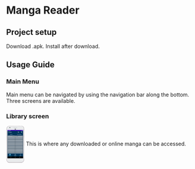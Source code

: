 # Manga Reader

## Project setup
Download .apk.
Install after download.


## Usage Guide
### Main Menu
Main menu can be navigated by using the navigation bar along the bottom.
Three screens are available.

### Library screen

<a href="URL_REDIRECT" target="blank"><img align="center" src="https://github.com/jcluppnow/MangaReader/blob/49e070d83b3bdbf2fa5cfebd1ccf412d2161709e/README_IMAGE_SOURCES/Library.png" height="100" /></a>
This is where any downloaded or online manga can be accessed.
